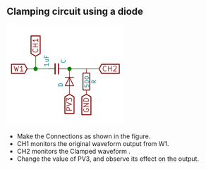 Clamping circuit using a diode
---

![](images/schematics/Clamper.svg)

* Make the Connections as shown in the figure.
* CH1 monitors the original waveform output from W1.
* CH2 monitors the Clamped waveform .
* Change the value of PV3, and observe its effect on the output.